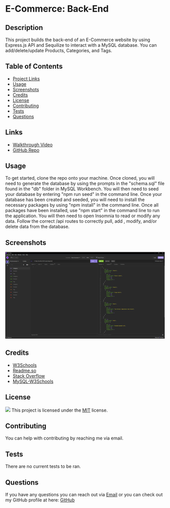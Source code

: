 # E-Commerce: Back-End

## Description

This project builds the back-end of an E-Commerce website by using Express.js API and Sequilize to interact with a MySQL database. You can add/delete/update Products, Categories, and Tags.

## Table of Contents

- [Project Links](#links)
- [Usage](#usage)
- [Screenshots](#screenshots)
- [Credits](#credits)
- [License](#license)
- [Contributing](#contributing)
- [Tests](#tests)
- [Questions](#questions)

## Links

- [Walkthrough Video](https://drive.google.com/file/d/1oFGMK-TM3e98Wqf1gIIqAMq4079ldNvw/view)
- [GitHub Repo](https://github.com/jeaustins27/E-Commerce)

## Usage

To get started, clone the repo onto your machine. Once cloned, you will need to generate the database by using the prompts in the "schema.sql" file found in the "db" folder in MySQL Workbench. You will then need to seed your database by entering "npm run seed" in the command line. Once your database has been created and seeded, you will need to install the necessary packages by using "npm install" in the command line. Once all packages have been installed, use "npm start" in the command line to run the application. You will then need to open Insomnia to read or modify any data. Follow the correct /api routes to correctly pull, add , modify, and/or delete data from the database.

## Screenshots

![E-Commerce](./images/e-commerce.png)

## Credits

- [W3Schools](https://www.w3schools.com/)
- [Readme.so](https://readme.so/)
- [Stack Overflow](https://stackoverflow.com)
- [MySQL-W3Schools](https://www.w3schools.com/MySQL/default.asp)

## License

![](https://img.shields.io/badge/License-MIT-blue.svg)
This project is licensed under the [MIT](https://choosealicense.com/licenses/mit/) license.

## Contributing

You can help with contributing by reaching me via email.

## Tests

There are no current tests to be ran.

## Questions

If you have any questions you can reach out via [Email](mailto:JeaustinS27@gmail.com) or you can check out my GitHub profile at here: [GitHub](https://github.com/jeaustins27)
